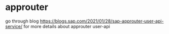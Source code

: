 # approuter
go through blog https://blogs.sap.com/2021/01/28/sap-approuter-user-api-service/ for more details about approuter user-api
